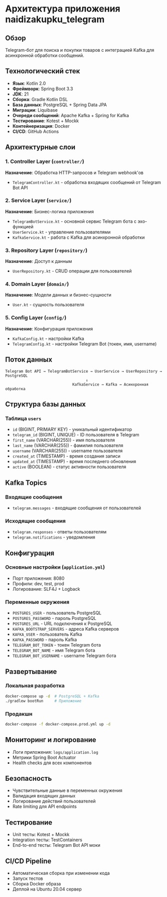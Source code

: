 # Архитектура приложения naidizakupku_telegram

## Обзор
Telegram-бот для поиска и покупки товаров с интеграцией Kafka для асинхронной обработки сообщений.

## Технологический стек
- **Язык**: Kotlin 2.0
- **Фреймворк**: Spring Boot 3.3
- **JDK**: 21
- **Сборка**: Gradle Kotlin DSL
- **База данных**: PostgreSQL + Spring Data JPA
- **Миграции**: Liquibase
- **Очереди сообщений**: Apache Kafka + Spring for Kafka
- **Тестирование**: Kotest + Mockk
- **Контейнеризация**: Docker
- **CI/CD**: GitHub Actions

## Архитектурные слои

### 1. Controller Layer (`controller/`)
**Назначение**: Обработка HTTP-запросов и Telegram webhook'ов
- `TelegramController.kt` - обработка входящих сообщений от Telegram Bot API

### 2. Service Layer (`service/`)
**Назначение**: Бизнес-логика приложения
- `TelegramBotService.kt` - основной сервис Telegram бота с эхо-функцией
- `UserService.kt` - управление пользователями
- `KafkaService.kt` - работа с Kafka для асинхронной обработки

### 3. Repository Layer (`repository/`)
**Назначение**: Доступ к данным
- `UserRepository.kt` - CRUD операции для пользователей

### 4. Domain Layer (`domain/`)
**Назначение**: Модели данных и бизнес-сущности
- `User.kt` - сущность пользователя

### 5. Config Layer (`config/`)
**Назначение**: Конфигурация приложения
- `KafkaConfig.kt` - настройки Kafka
- `TelegramConfig.kt` - настройки Telegram Bot (токен, имя, username)

## Поток данных

```
Telegram Bot API → TelegramBotService → UserService → UserRepository → PostgreSQL
                                    ↓
                              KafkaService → Kafka → Асинхронная обработка
```

## Структура базы данных

### Таблица `users`
- `id` (BIGINT, PRIMARY KEY) - уникальный идентификатор
- `telegram_id` (BIGINT, UNIQUE) - ID пользователя в Telegram
- `first_name` (VARCHAR(255)) - имя пользователя
- `last_name` (VARCHAR(255)) - фамилия пользователя
- `username` (VARCHAR(255)) - username пользователя
- `created_at` (TIMESTAMP) - время создания записи
- `updated_at` (TIMESTAMP) - время последнего обновления
- `active` (BOOLEAN) - статус активности пользователя

## Kafka Topics

### Входящие сообщения
- `telegram.messages` - входящие сообщения от пользователей

### Исходящие сообщения
- `telegram.responses` - ответы пользователям
- `telegram.notifications` - уведомления

## Конфигурация

### Основные настройки (`application.yml`)
- Порт приложения: 8080
- Профили: dev, test, prod
- Логирование: SLF4J + Logback

### Переменные окружения
- `POSTGRES_USER` - пользователь PostgreSQL
- `POSTGRES_PASSWORD` - пароль PostgreSQL
- `POSTGRES_URL` - URL подключения к PostgreSQL
- `KAFKA_BOOTSTRAP_SERVERS` - адреса Kafka серверов
- `KAFKA_USER` - пользователь Kafka
- `KAFKA_PASSWORD` - пароль Kafka
- `TELEGRAM_BOT_TOKEN` - токен Telegram бота
- `TELEGRAM_BOT_NAME` - имя Telegram бота
- `TELEGRAM_BOT_USERNAME` - username Telegram бота

## Развертывание

### Локальная разработка
```bash
docker-compose up -d  # PostgreSQL + Kafka
./gradlew bootRun     # Приложение
```

### Продакшн
```bash
docker-compose -f docker-compose.prod.yml up -d
```

## Мониторинг и логирование
- Логи приложения: `logs/application.log`
- Метрики Spring Boot Actuator
- Health checks для всех компонентов

## Безопасность
- Чувствительные данные в переменных окружения
- Валидация входящих данных
- Логирование действий пользователей
- Rate limiting для API endpoints

## Тестирование
- Unit тесты: Kotest + Mockk
- Integration тесты: TestContainers
- End-to-end тесты: Telegram Bot API моки

## CI/CD Pipeline
- Автоматическая сборка при изменении кода
- Запуск тестов
- Сборка Docker образа
- Деплой на Ubuntu 20.04 сервер
